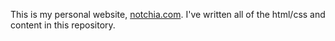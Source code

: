 This is my personal website, [notchia.com](http://www.notchia.com). I've written all of the html/css and content in this repository.
